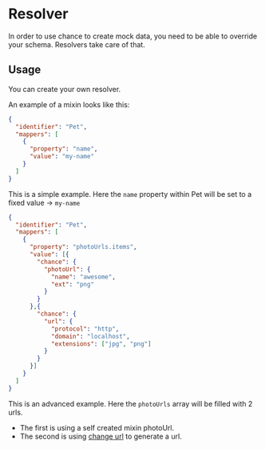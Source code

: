 # Resolver
In order to use chance to create mock data, you need to be able to override your schema. Resolvers take care of that.

## Usage
You can create your own resolver.

An example of a mixin looks like this:

```json
{
  "identifier": "Pet",
  "mappers": [
    {
      "property": "name",
      "value": "my-name"
    }
  ]
}
```

This is a simple example. Here the `name` property within Pet will be set to a fixed value -> `my-name`

```json
{
  "identifier": "Pet",
  "mappers": [
    {
      "property": "photoUrls.items",
      "value": [{
        "chance": {
          "photoUrl": {
            "name": "awesome",
            "ext": "png"
          }
        }
      },{
        "chance": {
          "url": {
            "protocol": "http",
            "domain": "localhost",
            "extensions": ["jpg", "png"]
          }
        }
      }]
    }
  ]
}
```
This is an advanced example. Here the `photoUrls` array will be filled with 2 urls.
 - The first is using a self created mixin photoUrl. 
 - The second is using [change url](https://chancejs.com/web/url.html) to generate a url.
